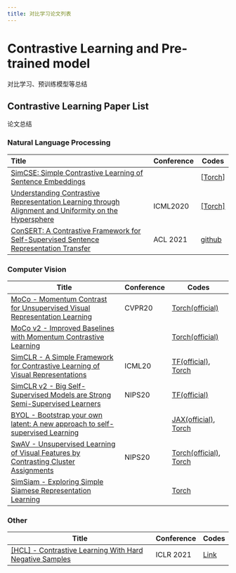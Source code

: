 ```yaml
---
title: 对比学习论文列表
---
```


# Contrastive Learning and Pre-trained model

对比学习、预训练模型等总结

## Contrastive Learning Paper List

论文总结

### Natural Language Processing

|Title                                                                    | Conference | Codes                                                        |
| :----------------------------------------------------------- | ---------- | ------------------------------------------------------------ |
| [SimCSE: Simple Contrastive Learning of Sentence Embeddings](https://arxiv.org/abs/2104.08821) |     | [[Torch](https://github.com/princeton-nlp/SimCSE)] |
| [Understanding Contrastive Representation Learning through Alignment and Uniformity on the Hypersphere](http://proceedings.mlr.press/v119/wang20k/wang20k.pdf) | ICML2020 | [[Torch]](https://github.com/SsnL/align_uniform) |
| [ConSERT: A Contrastive Framework for Self-Supervised Sentence Representation Transfer](https://arxiv.org/abs/2105.11741) | ACL 2021 | [github](https://github.com/yym6472/ConSERT) |



### Computer Vision

| Title                                                        | Conference | Codes                                                        |
| ------------------------------------------------------------ | ---------- | ------------------------------------------------------------ |
| [MoCo - Momentum Contrast for Unsupervised Visual Representation Learning](https://arxiv.org/pdf/1911.05722.pdf) | CVPR20     | [Torch(official)](https://github.com/facebookresearch/moco)  |
| [MoCo v2 - Improved Baselines with Momentum Contrastive Learning](https://arxiv.org/pdf/2003.04297.pdf) |            | [Torch(official)](https://github.com/facebookresearch/moco)  |
| [SimCLR - A Simple Framework for Contrastive Learning of Visual Representations](https://arxiv.org/pdf/2002.05709.pdf) | ICML20     | [TF(official)](https://github.com/google-research/simclr), [Torch](https://github.com/PatrickHua/SimSiam/blob/main/models/simclr.py) |
| [SimCLR v2 - Big Self-Supervised Models are Strong Semi-Supervised Learners]() | NIPS20     | [TF(official)](https://github.com/google-research/simclr)    |
| [BYOL - Bootstrap your own latent: A new approach to self-supervised Learning](https://arxiv.org/pdf/2006.07733.pdf) |            | [JAX(official)](https://github.com/deepmind/deepmind-research/tree/master/byol), [Torch](https://github.com/PatrickHua/SimSiam/blob/main/models/byol.py) |
| [SwAV - Unsupervised Learning of Visual Features by Contrasting Cluster Assignments](https://arxiv.org/pdf/2006.09882.pdf) | NIPS20     | [Torch(official)](https://github.com/facebookresearch/swav), [Torch](https://github.com/PatrickHua/SimSiam/blob/main/models/swav.py) |
| [SimSiam - Exploring Simple Siamese Representation Learning](https://arxiv.org/pdf/2011.10566.pdf) |            | [Torch](https://github.com/PatrickHua/SimSiam/blob/main/models/simsiam.py) |

### Other

| Title                                                        | Conference | Codes                                  |
| ------------------------------------------------------------ | ---------- | -------------------------------------- |
| [[HCL] - Contrastive Learning With Hard Negative Samples](https://github.com/joshr17/HCL) | ICLR 2021  | [Link](https://github.com/joshr17/HCL) |


